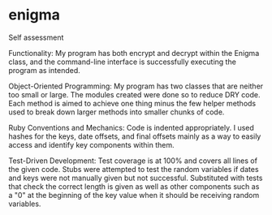# enigma

Self assessment

Functionality: My program has both encrypt and decrypt within the Enigma class, and the command-line interface is successfully executing the program as intended.

Object-Oriented Programming: My program has two classes that are neither too small or large. The modules created were done so to reduce DRY code. Each method is aimed to achieve one thing minus the few helper methods used to break down larger methods into smaller chunks of code.

Ruby Conventions and Mechanics: Code is indented appropriately. I used hashes for the keys, date offsets, and final offsets mainly as a way to easily access and identify key components within them.

Test-Driven Development: Test coverage is at 100% and covers all lines of the given code. Stubs were attempted to test the random variables if dates and keys were not manually given but not successful. Substituted with tests that check the correct length is given as well as other components such as a "0" at the beginning of the key value when it should be receiving random variables.
